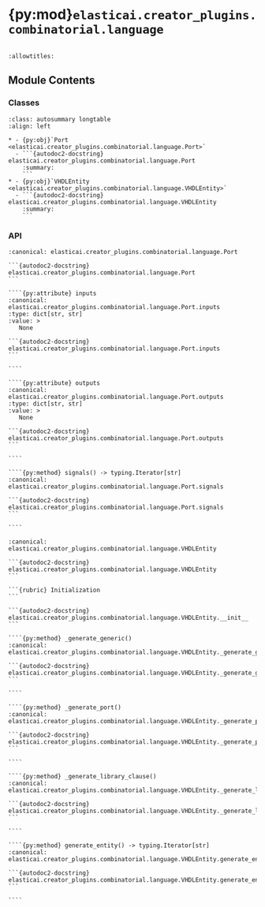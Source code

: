 # {py:mod}`elasticai.creator_plugins.combinatorial.language`

```{py:module} elasticai.creator_plugins.combinatorial.language
```

```{autodoc2-docstring} elasticai.creator_plugins.combinatorial.language
:allowtitles:
```

## Module Contents

### Classes

````{list-table}
:class: autosummary longtable
:align: left

* - {py:obj}`Port <elasticai.creator_plugins.combinatorial.language.Port>`
  - ```{autodoc2-docstring} elasticai.creator_plugins.combinatorial.language.Port
    :summary:
    ```
* - {py:obj}`VHDLEntity <elasticai.creator_plugins.combinatorial.language.VHDLEntity>`
  - ```{autodoc2-docstring} elasticai.creator_plugins.combinatorial.language.VHDLEntity
    :summary:
    ```
````

### API

`````{py:class} Port
:canonical: elasticai.creator_plugins.combinatorial.language.Port

```{autodoc2-docstring} elasticai.creator_plugins.combinatorial.language.Port
```

````{py:attribute} inputs
:canonical: elasticai.creator_plugins.combinatorial.language.Port.inputs
:type: dict[str, str]
:value: >
   None

```{autodoc2-docstring} elasticai.creator_plugins.combinatorial.language.Port.inputs
```

````

````{py:attribute} outputs
:canonical: elasticai.creator_plugins.combinatorial.language.Port.outputs
:type: dict[str, str]
:value: >
   None

```{autodoc2-docstring} elasticai.creator_plugins.combinatorial.language.Port.outputs
```

````

````{py:method} signals() -> typing.Iterator[str]
:canonical: elasticai.creator_plugins.combinatorial.language.Port.signals

```{autodoc2-docstring} elasticai.creator_plugins.combinatorial.language.Port.signals
```

````

`````

`````{py:class} VHDLEntity(name: str, port: elasticai.creator_plugins.combinatorial.language.Port, generics: dict[str, str])
:canonical: elasticai.creator_plugins.combinatorial.language.VHDLEntity

```{autodoc2-docstring} elasticai.creator_plugins.combinatorial.language.VHDLEntity
```

```{rubric} Initialization
```

```{autodoc2-docstring} elasticai.creator_plugins.combinatorial.language.VHDLEntity.__init__
```

````{py:method} _generate_generic()
:canonical: elasticai.creator_plugins.combinatorial.language.VHDLEntity._generate_generic

```{autodoc2-docstring} elasticai.creator_plugins.combinatorial.language.VHDLEntity._generate_generic
```

````

````{py:method} _generate_port()
:canonical: elasticai.creator_plugins.combinatorial.language.VHDLEntity._generate_port

```{autodoc2-docstring} elasticai.creator_plugins.combinatorial.language.VHDLEntity._generate_port
```

````

````{py:method} _generate_library_clause()
:canonical: elasticai.creator_plugins.combinatorial.language.VHDLEntity._generate_library_clause

```{autodoc2-docstring} elasticai.creator_plugins.combinatorial.language.VHDLEntity._generate_library_clause
```

````

````{py:method} generate_entity() -> typing.Iterator[str]
:canonical: elasticai.creator_plugins.combinatorial.language.VHDLEntity.generate_entity

```{autodoc2-docstring} elasticai.creator_plugins.combinatorial.language.VHDLEntity.generate_entity
```

````

`````
